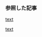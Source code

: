 ### 参照した記事

[text](https://zenn.dev/yutakobayashi/articles/shadcn-calender-ja)

[text](https://daypicker.dev/)
